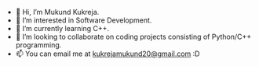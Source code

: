- 👋 Hi, I’m Mukund Kukreja.
- 👀 I’m interested in Software Development.
- 🌱 I’m currently learning C++.
- 🤝 I’m looking to collaborate on coding projects consisting of Python/C++ programming.
- 📫 You can email me at kukrejamukund20@gmail.com :D

<!---
mk3-20/mk3-20 is a ✨ special ✨ repository because its `README.md` (this file) appears on your GitHub profile.
You can click the Preview link to take a look at your changes.
--->
